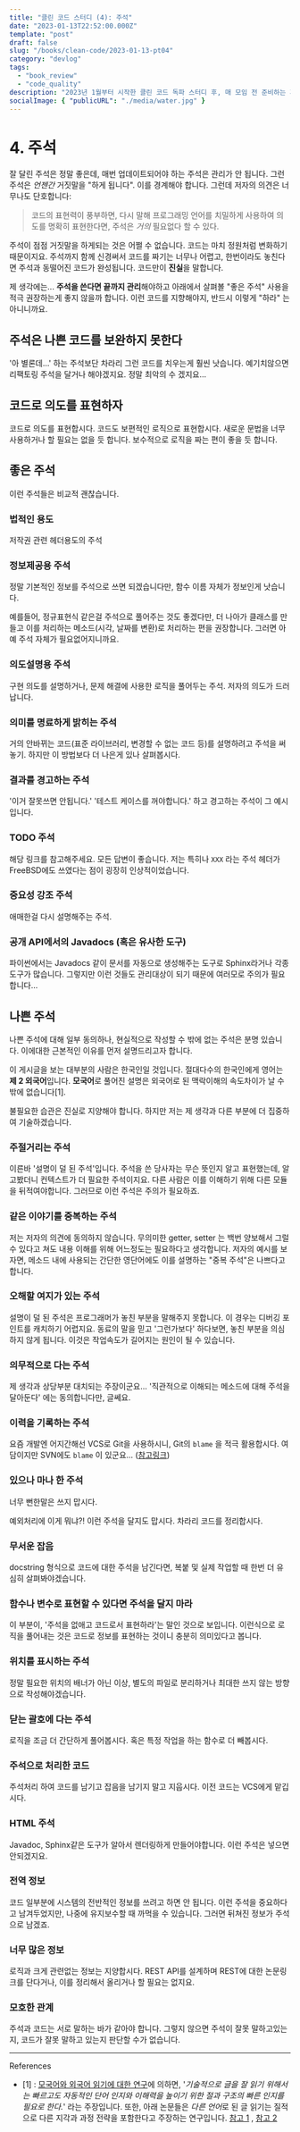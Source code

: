 ```yaml
---
title: "클린 코드 스터디 (4): 주석"
date: "2023-01-13T22:52:00.000Z"
template: "post"
draft: false
slug: "/books/clean-code/2023-01-13-pt04"
category: "devlog"
tags:
  - "book_review"
  - "code_quality"
description: "2023년 1월부터 시작한 클린 코드 독파 스터디 후, 매 모임 전 준비하는 게시글을 공유합니다. 이 글은 4장, 주석에 대해 설명합니다."
socialImage: { "publicURL": "./media/water.jpg" }
---
```


# 4. 주석

잘 달린 주석은 정말 좋은데, 매번 업데이트되어야 하는 주석은 관리가 안 됩니다. 그런 주석은 _언젠간_ 거짓말을 "하게 됩니다". 이를 경계해야 합니다. 그런데 저자의 의견은 너무나도 단호합니다:

> 코드의 표현력이 풍부하면, 다시 말해 프로그래밍 언어를 치밀하게 사용하여 의도를 명확히 표현한다면, 주석은 _거의_ 필요없다 할 수 있다.

주석이 점점 거짓말을 하게되는 것은 어쩔 수 없습니다. 코드는 마치 정원처럼 변화하기 때문이지요. 주석까지 함께 신경써서 코드를 짜기는 너무나 어렵고, 한번이라도 놓친다면 주석과 동떨어진 코드가 완성됩니다. 코드만이 **진실**을 말합니다.

제 생각에는... **주석을 쓴다면 끝까지 관리**해야하고 아래에서 살펴볼 "좋은 주석" 사용을 적극 권장하는게 좋지 않을까 합니다. 이런 코드를 지향해야지, 반드시 이렇게 "하라" 는 아니니까요.

## 주석은 나쁜 코드를 보완하지 못한다

'아 별론데...' 하는 주석보단 차라리 그런 코드를 치우는게 훨씬 낫습니다. 예기치않으면 리팩토링 주석을 달거나 해야겠지요. 정말 최악의 수 겠지요...

## 코드로 의도를 표현하자

코드로 의도를 표현합시다. 코드도 보편적인 로직으로 표현합시다. 새로운 문법을 너무 사용하거나 할 필요는 없을 듯 합니다. 보수적으로 로직을 짜는 편이 좋을 듯 합니다.

## 좋은 주석

이런 주석들은 비교적 괜찮습니다.

### 법적인 용도

저작권 관련 헤더용도의 주석

### 정보제공용 주석

정말 기본적인 정보를 주석으로 쓰면 되겠습니다만, 함수 이름 자체가 정보인게 낫습니다.

예를들어, 정규표현식 같은걸 주석으로 풀어주는 것도 좋겠다만, 더 나아가 클래스를 만들고 이를 처리하는 메소드(시각, 날짜를 변환)로 처리하는 편을 권장합니다. 그러면 아예 주석 자체가 필요없어지니까요.

### 의도설명용 주석

구현 의도를 설명하거나, 문제 해결에 사용한 로직을 풀어두는 주석. 저자의 의도가 드러납니다.

### 의미를 명료하게 밝히는 주석

거의 안바뀌는 코드(표준 라이브러리, 변경할 수 없는 코드 등)를 설명하려고 주석을 써놓기. 하지만 이 방법보다 더 나은게 있나 살펴봅시다.

### 결과를 경고하는 주석

'이거 잘못쓰면 안됩니다.' '테스트 케이스를 꺼야합니다.' 하고 경고하는 주석이 그 예시입니다.

### TODO 주석

해당 링크를 참고해주세요. 모든 답변이 좋습니다. 저는 특히나 `XXX` 라는 주석 헤더가 FreeBSD에도 쓰였다는 점이 굉장히 인상적이었습니다.

### 중요성 강조 주석

애매한걸 다시 설명해주는 주석.

### 공개 API에서의 Javadocs (혹은 유사한 도구)

파이썬에서는 Javadocs 같이 문서를 자동으로 생성해주는 도구로 Sphinx라거나 각종 도구가 많습니다. 그렇지만 이런 것들도 관리대상이 되기 때문에 여러모로 주의가 필요합니다...

## 나쁜 주석

나쁜 주석에 대해 일부 동의하나, 현실적으로 작성할 수 밖에 없는 주석은 분명 있습니다. 이에대한 근본적인 이유를 먼저 설명드리고자 합니다.

이 게시글을 보는 대부분의 사람은 한국인일 것입니다. 절대다수의 한국인에게 영어는 **제 2 외국어**입니다. **모국어**로 풀어진 설명은 외국어로 된 맥락이해의 속도차이가 날 수 밖에 없습니다[1].

불필요한 습관은 진실로 지양해야 합니다. 하지만 저는 제 생각과 다른 부분에 더 집중하여 기술하겠습니다.

### 주절거리는 주석

이른바 '설명이 덜 된 주석'입니다. 주석을 쓴 당사자는 무슨 뜻인지 알고 표현했는데, 알고봤더니 컨텍스트가 더 필요한 주석이지요. 다른 사람은 이를 이해하기 위해 다른 모듈을 뒤적여야합니다. 그러므로 이런 주석은 주의가 필요하죠.

### 같은 이야기를 중복하는 주석

저는 저자의 의견에 동의하지 않습니다. 무의미한 getter, setter 는 백번 양보해서 그럴 수 있다고 쳐도 내용 이해를 위해 어느정도는 필요하다고 생각합니다. 저자의 예시를 보자면, 메소드 내에 사용되는 간단한 영단어에도 이를 설명하는 "중복 주석"은 나쁘다고 합니다.

### 오해할 여지가 있는 주석

설명이 덜 된 주석은 프로그래머가 놓친 부분을 말해주지 못합니다. 이 경우는 디버깅 포인트를 캐치하기 어렵지요. 동료의 말을 믿고 '그런가보다' 하다보면, 놓친 부분을 의심하지 않게 됩니다. 이것은 작업속도가 길어지는 원인이 될 수 있습니다.

### 의무적으로 다는 주석

제 생각과 상당부분 대치되는 주장이군요... '직관적으로 이해되는 메소드에 대해 주석을 달아둔다' 에는 동의합니다만, 글쎄요.

### 이력을 기록하는 주석

요즘 개발엔 어지간해선 VCS로 Git을 사용하시니, Git의 `blame` 을 적극 활용합시다. 여담이지만 SVN에도 `blame` 이 있군요... ([참고링크](https://svnbook.red-bean.com/en/1.8/svn.ref.svn.c.blame.html))

### 있으나 마나 한 주석

너무 뻔한말은 쓰지 맙시다.

예외처리에 이게 뭐냐?! 이런 주석을 달지도 맙시다. 차라리 코드를 정리합시다.

### 무서운 잡음

docstring 형식으로 코드에 대한 주석을 남긴다면, 복붙 및 실제 작업할 때 한번 더 유심히 살펴봐야겠습니다.

### 함수나 변수로 표현할 수 있다면 주석을 달지 마라

이 부분이, '주석을 없애고 코드로서 표현하라'는 말인 것으로 보입니다. 이런식으로 로직을 풀어내는 것은 코드로 정보를 표현하는 것이니 충분히 의미있다고 봅니다.

### 위치를 표시하는 주석

정말 필요한 위치의 배너가 아닌 이상, 별도의 파일로 분리하거나 최대한 쓰지 않는 방향으로 작성해야겠습니다.

### 닫는 괄호에 다는 주석

로직을 조금 더 간단하게 풀어봅시다. 혹은 특정 작업을 하는 함수로 더 빼봅시다.

### 주석으로 처리한 코드

주석처리 하여 코드를 남기고 잡음을 남기지 말고 지웁시다. 이전 코드는 VCS에게 맡깁시다.

### HTML 주석

Javadoc, Sphinx같은 도구가 알아서 렌더링하게 만들어야합니다. 이런 주석은 넣으면 안되겠지요.

### 전역 정보

코드 일부분에 시스템의 전반적인 정보를 쓰려고 하면 안 됩니다. 이런 주석을 중요하다고 남겨두었지만, 나중에 유지보수할 때 까먹을 수 있습니다. 그러면 뒤쳐진 정보가 주석으로 남겠죠.

### 너무 많은 정보

로직과 크게 관련없는 정보는 지양합시다. REST API를 설계하며 REST에 대한 논문링크를 단다거나, 이를 정리해서 올리거나 할 필요는 없지요.

### 모호한 관계

주석과 코드는 서로 말하는 바가 같아야 합니다. 그렇지 않으면 주석이 잘못 말하고있는지, 코드가 잘못 말하고 있는지 판단할 수가 없습니다.

---

References

- [1] : [모국어와 외국어 읽기에 대한 연구](https://www.cambridge.org/core/books/reading-in-a-second-language/D322203A13028A46CD1975578EFDA52C)에 의하면, '_기술적으로 글을 잘 읽기 위해서는 빠르고도 자동적인 단어 인지와 이해력을 높이기 위한 절과 구조의 빠른 인지를 필요로 한다._' 라는 주장입니다. 또한, 아래 논문들은 *다른 언어*로 된 글 읽기는 질적으로 다른 지각과 과정 전략을 포함한다고 주장하는 연구입니다. [참고 1](https://eric.ed.gov/?id=ED386947) , [참고 2](https://www.jstor.org/stable/329674)
